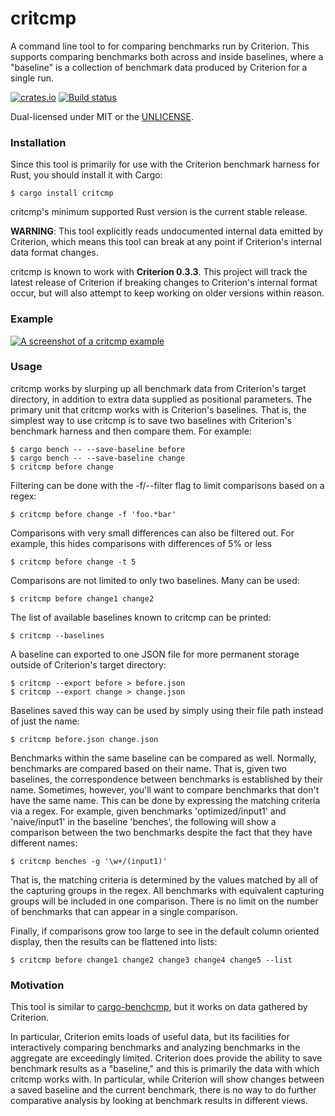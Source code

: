 critcmp
=======
A command line tool to for comparing benchmarks run by Criterion. This supports
comparing benchmarks both across and inside baselines, where a "baseline" is
a collection of benchmark data produced by Criterion for a single run.

[![crates.io](https://img.shields.io/crates/v/critcmp.svg)](https://crates.io/crates/critcmp)
[![Build status](https://github.com/BurntSushi/critcmp/workflows/ci/badge.svg)](https://github.com/BurntSushi/critcmp/actions)

Dual-licensed under MIT or the [UNLICENSE](https://unlicense.org/).


### Installation

Since this tool is primarily for use with the Criterion benchmark harness for
Rust, you should install it with Cargo:

```
$ cargo install critcmp
```

critcmp's minimum supported Rust version is the current stable release.

**WARNING**: This tool explicitly reads undocumented internal data emitted by
Criterion, which means this tool can break at any point if Criterion's internal
data format changes.

critcmp is known to work with **Criterion 0.3.3**. This project will
track the latest release of Criterion if breaking changes to Criterion's
internal format occur, but will also attempt to keep working on older versions
within reason.


### Example

[![A screenshot of a critcmp example](https://burntsushi.net/stuff/critcmp.png)](https://burntsushi.net/stuff/critcmp.png)


### Usage

critcmp works by slurping up all benchmark data from Criterion's target
directory, in addition to extra data supplied as positional parameters. The
primary unit that critcmp works with is Criterion's baselines. That is, the
simplest way to use critcmp is to save two baselines with Criterion's benchmark
harness and then compare them. For example:

    $ cargo bench -- --save-baseline before
    $ cargo bench -- --save-baseline change
    $ critcmp before change

Filtering can be done with the -f/--filter flag to limit comparisons based on
a regex:

    $ critcmp before change -f 'foo.*bar'

Comparisons with very small differences can also be filtered out. For example,
this hides comparisons with differences of 5% or less

    $ critcmp before change -t 5

Comparisons are not limited to only two baselines. Many can be used:

    $ critcmp before change1 change2

The list of available baselines known to critcmp can be printed:

    $ critcmp --baselines

A baseline can exported to one JSON file for more permanent storage outside
of Criterion's target directory:

    $ critcmp --export before > before.json
    $ critcmp --export change > change.json

Baselines saved this way can be used by simply using their file path instead
of just the name:

    $ critcmp before.json change.json

Benchmarks within the same baseline can be compared as well. Normally,
benchmarks are compared based on their name. That is, given two baselines, the
correspondence between benchmarks is established by their name. Sometimes,
however, you'll want to compare benchmarks that don't have the same name. This
can be done by expressing the matching criteria via a regex. For example, given
benchmarks 'optimized/input1' and 'naive/input1' in the baseline 'benches', the
following will show a comparison between the two benchmarks despite the fact
that they have different names:

    $ critcmp benches -g '\w+/(input1)'

That is, the matching criteria is determined by the values matched by all of
the capturing groups in the regex. All benchmarks with equivalent capturing
groups will be included in one comparison. There is no limit on the number of
benchmarks that can appear in a single comparison.

Finally, if comparisons grow too large to see in the default column oriented
display, then the results can be flattened into lists:

    $ critcmp before change1 change2 change3 change4 change5 --list


### Motivation

This tool is similar to
[cargo-benchcmp](https://github.com/BurntSushi/cargo-benchcmp),
but it works on data gathered by Criterion.

In particular, Criterion emits loads of useful data, but its facilities for
interactively comparing benchmarks and analyzing benchmarks in the aggregate
are exceedingly limited. Criterion does provide the ability to save benchmark
results as a "baseline," and this is primarily the data with which critcmp
works with. In particular, while Criterion will show changes between a saved
baseline and the current benchmark, there is no way to do further comparative
analysis by looking at benchmark results in different views.
